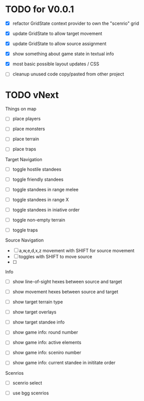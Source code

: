 # TODO for V0.0.1
 - [x] refactor GridState context provider to own the "scenrio" grid
 - [x] update GridState to allow target movement
 - [x] update GridState to allow source assignment
 - [x] show something about game state in textual info
 - [x] most basic possible layout updates / CSS
 - [ ] cleanup unused code copy/pasted from other project
 

 # TODO vNext
 Things on map
  - [ ] place players
  - [ ] place monsters
  - [ ] place terrain
  - [ ] place traps


Target Navigation
  - [ ] toggle hostile standees
  - [ ] toggle friendly standees
  - [ ] toggle standees in range melee
  - [ ] toggle standees in range X
  - [ ] toggle standees in iniative order
  - [ ] toggle non-empty terrain
  - [ ] toggle traps


Source Navigation
  - [ ] a,w,e,d,x,z movement with SHIFT for source movement
  - [ ] toggles with SHIFT to move source
  - [ ] 


Info
  - [ ] show line-of-sight hexes between source and target
  - [ ] show movement hexes between source and target
  - [ ] show target terrain type
  - [ ] show target overlays
  - [ ] show target standee info
  - [ ] show game info: round number
  - [ ] show game info: active elements
  - [ ] show game info: sceniro number
  - [ ] show game info: current standee in inititate order


Scenrios
  - [ ] scenrio select
  - [ ] use bgg scenrios


